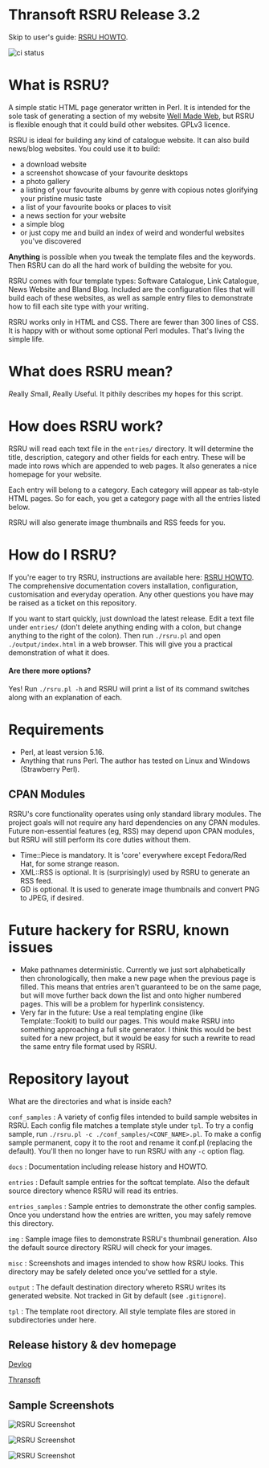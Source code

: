 Thransoft RSRU Release 3.2
==========================
Skip to user's guide: [RSRU HOWTO](docs/HOWTO.md).

![ci status](https://github.com/lordfeck/rsru/actions/workflows/ci.yml/badge.svg)

# What is RSRU?
A simple static HTML page generator written in Perl. It is intended for the sole task of generating a section of my website [Well Made Web](https://wmw.thran.uk), but RSRU is flexible enough that it could build other websites. GPLv3 licence.

RSRU is ideal for building any kind of catalogue website. It can also build news/blog websites. You could use it to build:

- a download website
- a screenshot showcase of your favourite desktops
- a photo gallery
- a listing of your favourite albums by genre with copious notes glorifying your pristine music taste
- a list of your favourite books or places to visit
- a news section for your website
- a simple blog
- or just copy me and build an index of weird and wonderful websites you've discovered

**Anything** is possible when you tweak the template files and the keywords. Then RSRU can do all the hard work of building the website for you.

RSRU comes with four template types: Software Catalogue, Link Catalogue, News Website and Bland Blog. Included are the configuration files that will build each of these websites, as well as sample entry files to demonstrate how to fill each site type with your writing.

RSRU works only in HTML and CSS. There are fewer than 300 lines of CSS. It is happy with or without some optional Perl modules. That's living the simple life.

# What does RSRU mean?
*R*eally *S*mall, *R*eally *U*seful. It pithily describes my hopes for this script.

# How does RSRU work?
RSRU will read each text file in the `entries/` directory. It will determine the title, description, category and other fields for each entry. These will be made into rows which are appended to web pages. It also generates a nice homepage for your website.

Each entry will belong to a category. Each category will appear as tab-style HTML pages. So for each, you get a category page with all the entries listed below.

RSRU will also generate image thumbnails and RSS feeds for you.

# How do I RSRU?
If you're eager to try RSRU, instructions are available here: [RSRU HOWTO](docs/HOWTO.md). The comprehensive documentation covers installation, configuration, customisation and everyday operation. Any other questions you have may be raised as a ticket on this repository.

If you want to start quickly, just download the latest release. Edit a text file under `entries/` (don't delete anything ending with a colon, but change anything to the right of the colon). Then run `./rsru.pl` and open `./output/index.html` in a web browser. This will give you a practical demonstration of what it does.


#### Are there more options?
Yes! Run `./rsru.pl -h` and RSRU will print a list of its command switches along with an explanation of each.

# Requirements
* Perl, at least version 5.16.
* Anything that runs Perl. The author has tested on Linux and Windows (Strawberry Perl). 

## CPAN Modules
RSRU's core functionality operates using only standard library modules. The project goals will not require any hard dependencies on any CPAN modules. Future non-essential features (eg, RSS) may depend upon CPAN modules, but RSRU will still perform its core duties without them.

- Time::Piece is mandatory. It is 'core' everywhere except Fedora/Red Hat, for some strange reason.
- XML::RSS is optional. It is (surprisingly) used by RSRU to generate an RSS feed.
- GD is optional. It is used to generate image thumbnails and convert PNG to JPEG, if desired.

# Future hackery for RSRU, known issues
* Make pathnames deterministic. Currently we just sort alphabetically then chronologically, then make a new page when the previous page is filled. This means that entries aren't guaranteed to be on the same page, but will move further back down the list and onto higher numbered pages. This will be a problem for hyperlink consistency.
* Very far in the future: Use a real templating engine (like Template::Tookit) to build our pages. This would make RSRU into something approaching a full site generator. I think this would be best suited for a new project, but it would be easy for such a rewrite to read the same entry file format used by RSRU.

# Repository layout
What are the directories and what is inside each?

`conf_samples` : A variety of config files intended to build sample websites in RSRU. Each config file matches a template style under `tpl`. To try a config sample, run `./rsru.pl -c ./conf_samples/<CONF_NAME>.pl`. To make a config sample permanent, copy it to the root and rename it conf.pl (replacing the default). You'll then no longer have to run RSRU with any `-c` option flag.

`docs` : Documentation including release history and HOWTO.

`entries` : Default sample entries for the softcat template. Also the default source directory whence RSRU will read its entries.

`entries_samples` : Sample entries to demonstrate the other config samples. Once you understand how the entries are written, you may safely remove this directory.

`img` : Sample image files to demonstrate RSRU's thumbnail generation. Also the default source directory RSRU will check for your images.

`misc` : Screenshots and images intended to show how RSRU looks. This directory may be safely deleted once you've settled for a style.

`output` : The default destination directory whereto RSRU writes its generated website. Not tracked in Git by default (see `.gitignore`).

`tpl` : The template root directory. All style template files are stored in subdirectories under here.

## Release history & dev homepage
[Devlog](./docs/DEVLOG.md)

[Thransoft](https://soft.thran.uk)

## Sample Screenshots
![RSRU Screenshot](misc/rsru3.png)

![RSRU Screenshot](misc/blandblog.png)

![RSRU Screenshot](misc/linkcat.png)

